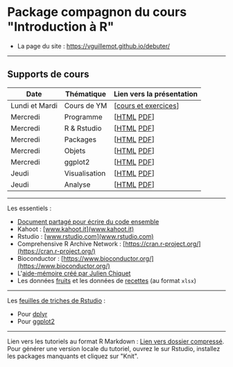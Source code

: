 # Package compagnon du cours "Introduction à R"


- La page du site : <https://vguillemot.github.io/debuter/>

****

## Supports de cours

|  Date  | Thématique | Lien vers la présentation |
|--------|------------|---------------------------|
| Lundi et Mardi | Cours de YM | [[cours et exercices](inst/extdata/jours1et2.zip)] |
| Mercredi | Programme | [[HTML](vignettes/S00programme.html) [PDF](vignettes/S00programme.pdf)] |
| Mercredi | R & Rstudio  | [[HTML](vignettes/S01rstudio.html) [PDF](vignettes/S01rstudio.pdf)] |
| Mercredi | Packages  | [[HTML](vignettes/S02packages.html) [PDF](vignettes/S02packages.pdf)] |
| Mercredi | Objets     | [[HTML](vignettes/S03objets.html) [PDF](vignettes/S03objets.pdf)] |
| Mercredi | ggplot2   | [[HTML](vignettes/S04ggplot2.html) [PDF](vignettes/S04ggplot2.pdf)] |
| Jeudi | Visualisation  | [[HTML](vignettes/S05visu.html) [PDF](vignettes/S05visu.pdf)] |
| Jeudi | Analyse   |  [[HTML](vignettes/S06tests.html) [PDF](vignettes/S06tests.pdf)] |


****

Les essentiels : 

  * [Document partagé pour écrire du code ensemble](https://docs.google.com/document/d/1dOspKPfs2QDQwoNth7HMEfGKLAorkxImJ1J67rzV-vk/edit?usp=sharing)
  * Kahoot : [www.kahoot.it](www.kahoot.it)
  * Rstudio : [www.rstudio.com](www.rstudio.com)
  * Comprehensive R Archive Network : [https://cran.r-project.org/](https://cran.r-project.org/)
  * Bioconductor : [https://www.bioconductor.org/](https://www.bioconductor.org/)
  * L'[aide-mémoire créé par Julien Chiquet](inst/extdata/CommandesUsuelles.pdf)
  * Les données [fruits](inst/extdata/fruits.xlsx) et les données de [recettes](inst/extdata/nutriwi.xlsx) (au format `xlsx`)

****

Les [feuilles de triches de Rstudio](https://www.rstudio.com/resources/cheatsheets/) : 

  * Pour [dplyr](https://raw.githubusercontent.com/rstudio/cheatsheets/main/data-transformation.pdf)
  * Pour [ggplot2](https://raw.githubusercontent.com/rstudio/cheatsheets/main/data-visualization.pdf)



****

Lien vers les tutoriels au format R Markdown : [Lien vers dossier compressé](inst/extdata/tutorials.zip). Pour générer une version locale du tutoriel, ouvrez le sur Rstudio, installez les packages manquants et cliquez sur "Knit".
